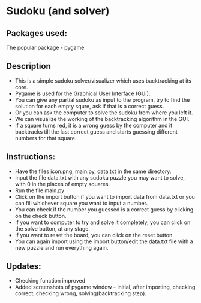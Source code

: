 # Sudoku (and solver)

## Packages used:
The popular package - pygame <br/>

## Description
* This is a simple sudoku solver/visualizer which uses backtracking at its core.
* Pygame is used for the Graphical User Interface (GUI).
* You can give any partial sudoku as input to the program, try to find the solution for each empty squre, ask if that is a correct guess.
* Or you can ask the computer to solve the sudoku from where you left it.
* We can visualize the working of the backtracking algorithm in the GUI.
* If a square turns red, it is a wrong guess by the computer and it backtracks till the last correct guess and starts guessing different numbers for that square.

## Instructions:
* Have the files icon.png, main.py, data.txt in the same directory.
* Input the file data.txt with any sudoku puzzle you may want to solve, with 0 in the places of empty squares.
* Run the file main.py
* Click on the import button if you want to import data from data.txt or you can fill whichever square you want to input a number.
* You can check if the number you guessed is a correct guess by clicking on the check button.
* If you want to computer to try and solve it completely, you can click on the solve button, at any stage.
* If you want to reset the board, you can click on the reset button.
* You can again import using the import button/edit the data.txt file with a new puzzle and run everything again.

## Updates:
* Checking function improved
* Added screenshots of pygame window - initial, after importing, checking correct, checking wrong, solving(backtracking step).
